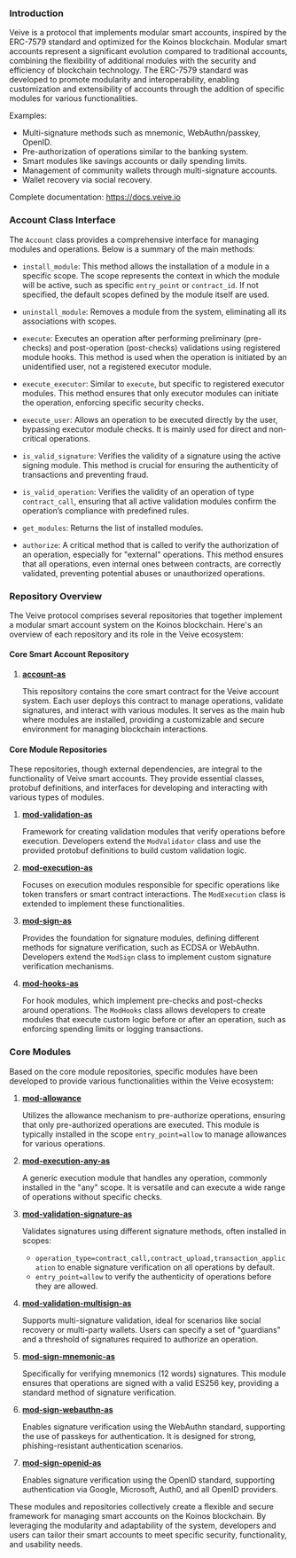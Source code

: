 ### **Introduction**

Veive is a protocol that implements modular smart accounts, inspired by the ERC-7579 standard and optimized for the Koinos blockchain. Modular smart accounts represent a significant evolution compared to traditional accounts, combining the flexibility of additional modules with the security and efficiency of blockchain technology. The ERC-7579 standard was developed to promote modularity and interoperability, enabling customization and extensibility of accounts through the addition of specific modules for various functionalities.

Examples:

- Multi-signature methods such as mnemonic, WebAuthn/passkey, OpenID.
- Pre-authorization of operations similar to the banking system.
- Smart modules like savings accounts or daily spending limits.
- Management of community wallets through multi-signature accounts.
- Wallet recovery via social recovery.

Complete documentation: https://docs.veive.io

### **Account Class Interface**

The `Account` class provides a comprehensive interface for managing modules and operations. Below is a summary of the main methods:

- `install_module`: This method allows the installation of a module in a specific scope. The scope represents the context in which the module will be active, such as specific `entry_point` or `contract_id`. If not specified, the default scopes defined by the module itself are used.

- `uninstall_module`: Removes a module from the system, eliminating all its associations with scopes.

- `execute`: Executes an operation after performing preliminary (pre-checks) and post-operation (post-checks) validations using registered module hooks. This method is used when the operation is initiated by an unidentified user, not a registered executor module.

- `execute_executor`: Similar to `execute`, but specific to registered executor modules. This method ensures that only executor modules can initiate the operation, enforcing specific security checks.

- `execute_user`: Allows an operation to be executed directly by the user, bypassing executor module checks. It is mainly used for direct and non-critical operations.

- `is_valid_signature`: Verifies the validity of a signature using the active signing module. This method is crucial for ensuring the authenticity of transactions and preventing fraud.

- `is_valid_operation`: Verifies the validity of an operation of type `contract_call`, ensuring that all active validation modules confirm the operation’s compliance with predefined rules.

- `get_modules`: Returns the list of installed modules.

- `authorize`: A critical method that is called to verify the authorization of an operation, especially for "external" operations. This method ensures that all operations, even internal ones between contracts, are correctly validated, preventing potential abuses or unauthorized operations.

### **Repository Overview**

The Veive protocol comprises several repositories that together implement a modular smart account system on the Koinos blockchain. Here's an overview of each repository and its role in the Veive ecosystem:

#### **Core Smart Account Repository**

1. **[account-as](https://github.com/veiveprotocol/account-as)**
   
   This repository contains the core smart contract for the Veive account system. Each user deploys this contract to manage operations, validate signatures, and interact with various modules. It serves as the main hub where modules are installed, providing a customizable and secure environment for managing blockchain interactions.

#### **Core Module Repositories**

These repositories, though external dependencies, are integral to the functionality of Veive smart accounts. They provide essential classes, protobuf definitions, and interfaces for developing and interacting with various types of modules.

1. **[mod-validation-as](https://github.com/veiveprotocol/mod-validation-as)**
   
   Framework for creating validation modules that verify operations before execution. Developers extend the `ModValidator` class and use the provided protobuf definitions to build custom validation logic.

2. **[mod-execution-as](https://github.com/veiveprotocol/mod-execution-as)**
   
   Focuses on execution modules responsible for specific operations like token transfers or smart contract interactions. The `ModExecution` class is extended to implement these functionalities.

3. **[mod-sign-as](https://github.com/veiveprotocol/mod-sign-as)**
   
   Provides the foundation for signature modules, defining different methods for signature verification, such as ECDSA or WebAuthn. Developers extend the `ModSign` class to implement custom signature verification mechanisms.

4. **[mod-hooks-as](https://github.com/veiveprotocol/mod-hooks-as)**
   
   For hook modules, which implement pre-checks and post-checks around operations. The `ModHooks` class allows developers to create modules that execute custom logic before or after an operation, such as enforcing spending limits or logging transactions.

### **Core Modules**

Based on the core module repositories, specific modules have been developed to provide various functionalities within the Veive ecosystem:

1. **[mod-allowance](https://github.com/veiveprotocol/mod-allowance)**
   
   Utilizes the allowance mechanism to pre-authorize operations, ensuring that only pre-authorized operations are executed. This module is typically installed in the scope `entry_point=allow` to manage allowances for various operations.

2. **[mod-execution-any-as](https://github.com/veiveprotocol/mod-execution-any-as)**
   
   A generic execution module that handles any operation, commonly installed in the "any" scope. It is versatile and can execute a wide range of operations without specific checks.

3. **[mod-validation-signature-as](https://github.com/veiveprotocol/mod-validation-signature-as)**
   
   Validates signatures using different signature methods, often installed in scopes:
   - `operation_type=contract_call,contract_upload,transaction_application` to enable signature verification on all operations by default.
   - `entry_point=allow` to verify the authenticity of operations before they are allowed.

4. **[mod-validation-multisign-as](https://github.com/veiveprotocol/mod-validation-multisign-as)**
   
   Supports multi-signature validation, ideal for scenarios like social recovery or multi-party wallets. Users can specify a set of "guardians" and a threshold of signatures required to authorize an operation.

5. **[mod-sign-mnemonic-as](https://github.com/veiveprotocol/mod-sign-mnemonic-as)**
   
   Specifically for verifying mnemonics (12 words) signatures. This module ensures that operations are signed with a valid ES256 key, providing a standard method of signature verification.

6. **[mod-sign-webauthn-as](https://github.com/veiveprotocol/mod-sign-webauthn-as)**
   
   Enables signature verification using the WebAuthn standard, supporting the use of passkeys for authentication. It is designed for strong, phishing-resistant authentication scenarios.

7. **[mod-sign-openid-as](https://github.com/veiveprotocol/mod-sign-openid-as)**
   
   Enables signature verification using the OpenID standard, supporting authentication via Google, Microsoft, Auth0, and all OpenID providers.

These modules and repositories collectively create a flexible and secure framework for managing smart accounts on the Koinos blockchain. By leveraging the modularity and adaptability of the system, developers and users can tailor their smart accounts to meet specific security, functionality, and usability needs.

